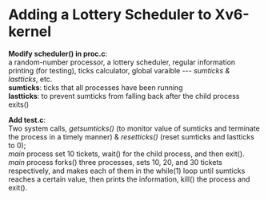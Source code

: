 # Adding a Lottery Scheduler to Xv6-kernel
**Modify scheduler() in proc.c**:  
a random-number processor, a lottery scheduler, regular information printing (for testing), ticks calculator, global varaible --- *sumticks & lastticks*, etc.  
**sumticks**: ticks that all processes have been running  
**lastticks**: to prevent sumticks from falling back after the child process exits()  

**Add test.c**:  
Two system calls, *getsumticks()* (to monitor value of sumticks and terminate the process in a timely manner) & *resetticks()* (reset sumticks and lastticks to 0);  
*main* process set 10 tickets, wait() for the child process, and then exit(). *main* process forks() three processes, sets 10, 20, and 30 tickets respectively, and makes each of them in the while(1) loop until sumticks reaches a certain value, then prints the information, kill() the process and exit().
